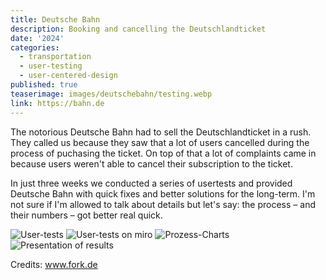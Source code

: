 ```yaml
---
title: Deutsche Bahn
description: Booking and cancelling the Deutschlandticket
date: '2024'
categories:
  - transportation
  - user-testing
  - user-centered-design
published: true
teaserimage: images/deutschebahn/testing.webp
link: https://bahn.de
---
```


The notorious Deutsche Bahn had to sell the Deutschlandticket in a rush. They called us because they saw that a lot of users cancelled during the process of puchasing the ticket. On top of that a lot of complaints came in because users weren't able to cancel their subscription to the ticket. 

In just three weeks we conducted a series of usertests and provided Deutsche Bahn with quick fixes and better solutions for the long-term. I'm not sure if I'm allowed to talk about details but let's say: the process – and their numbers – got better real quick.




![User-tests](/images/deutschebahn/testing.webp)
![User-tests on miro](/images/deutschebahn/DB-Tests.jpeg)
![Prozess-Charts](/images/deutschebahn/Prozess.webp)
![Presentation of results](/images/deutschebahn/Kontaktbogen.jpeg)

Credits: www.fork.de